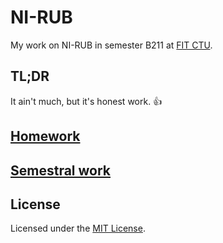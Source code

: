 # NI-RUB

My work on NI-RUB in semester B211 at [FIT CTU](https://fit.cvut.cz/en).

## TL;DR

It ain't much, but it's honest work. :thumbsup:

## [Homework](homework)

## [Semestral work](semestral-work)

## License

Licensed under the [MIT License](LICENSE).
